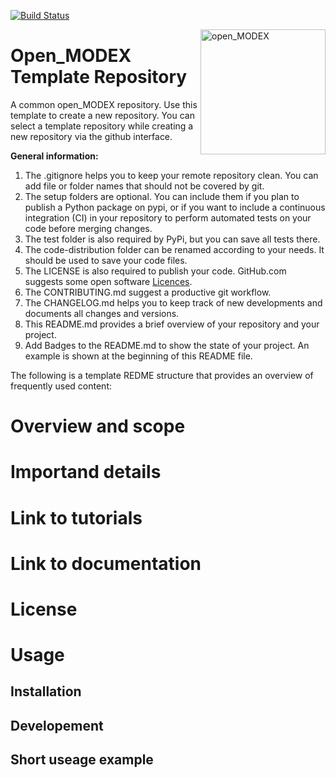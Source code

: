 [![Build Status](https://travis-ci.org/OpenEnergyPlatform/edatamodel.svg?branch=develop)](https://travis-ci.org/OpenEnergyPlatform/oedatamodel)

<a href="https://reiner-lemoine-institut.de/open_modex/"><img align="right" width="200" height="200" src="https://avatars2.githubusercontent.com/u/47811754?s=200&v=4" alt="open_MODEX"></a>

# Open_MODEX Template Repository
A common open_MODEX repository. Use this template to create a new repository. 
You can select a template repository while creating a new repository via the github interface.

**General information:**
1. The .gitignore helps you to keep your remote repository clean. You can add file or folder names that should not be covered by git.
2. The setup folders are optional. You can include them if you plan to publish a Python package on pypi, or if you want to include a continuous integration (CI) in your repository to perform automated tests on your code before merging changes. 
3. The test folder is also required by PyPi, but you can save all tests there. 
4. The code-distribution folder can be renamed according to your needs. It should be used to save your code files.
5. The LICENSE is also required to publish your code. GitHub.com suggests some open software [Licences](https://docs.github.com/en/free-pro-team@latest/github/creating-cloning-and-archiving-repositories/licensing-a-repository#searching-github-by-license-type).
6. The CONTRIBUTING.md suggest a productive git workflow.
7. The CHANGELOG.md helps you to keep track of new developments and documents all changes and versions.
8. This README.md provides a brief overview of your repository and your project. 
9. Add Badges to the README.md to show the state of your project. An example is shown at the beginning of this README file. 

The following is a template REDME structure that provides an overview of frequently used content:


# Overview and scope

# Importand details

# Link to tutorials

# Link to documentation

# License

# Usage

## Installation

## Developement

## Short useage example 